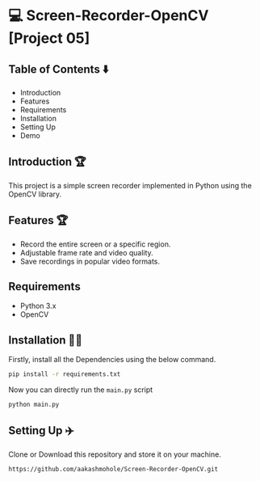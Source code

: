 # 💻 Screen-Recorder-OpenCV [Project 05]

## Table of Contents ⬇️
- Introduction
- Features
- Requirements
- Installation
- Setting Up
- Demo

## Introduction 🏆
This project is a simple screen recorder implemented in Python using the OpenCV library.
 
## Features 🏆

- Record the entire screen or a specific region.
- Adjustable frame rate and video quality.
- Save recordings in popular video formats.

## Requirements

- Python 3.x
- OpenCV


## Installation 👨‍💻
Firstly, install all the Dependencies using the below command.

``` bash
pip install -r requirements.txt
```

Now you can directly run the ``` main.py ```
script

``` bash
python main.py
```


## Setting Up ✈️

Clone or Download this repository and store it on your machine.


``` bash
https://github.com/aakashmohole/Screen-Recorder-OpenCV.git
```

